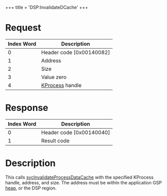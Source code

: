 +++
title = 'DSP:InvalidateDCache'
+++

# Request

| Index Word | Description                            |
|------------|----------------------------------------|
| 0          | Header code \[0x00140082\]             |
| 1          | Address                                |
| 2          | Size                                   |
| 3          | Value zero                             |
| 4          | [KProcess](KProcess "wikilink") handle |

# Response

| Index Word | Description                |
|------------|----------------------------|
| 0          | Header code \[0x00140040\] |
| 1          | Result code                |

# Description

This calls [svcInvalidateProcessDataCache](SVC "wikilink") with the
specified KProcess handle, address, and size. The address must be within
the application GSP [heap](Memory_layout "wikilink"), or the DSP region.
